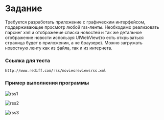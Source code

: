 # Задание
Требуется разработать приложение с графическим интерфейсом, поддерживающее просмотр любой rss-ленты. Необходимо реализовать парсинг xml и отображение списка новостей и так же детальное отображение новости используя UIWebView(то есть открываться страница будет в приложении, а не браузере).
Можно загружать новостную ленту как из файла, так и из интернета.





### Ссылка для теста
~~~
http://www.rediff.com/rss/moviesreviewsrss.xml
~~~

### Пример выполнения программы
![rss1](https://github.com/Strong-Tea/RSS-Reader/assets/135996451/7ce3cc36-3003-4d55-8350-8705552b4b4c)


![rss2](https://github.com/Strong-Tea/RSS-Reader/assets/135996451/ea979fbe-ef59-4072-9368-60388ee743bd)


![rss3](https://github.com/Strong-Tea/RSS-Reader/assets/135996451/be90f64d-2445-4457-8934-06e1415ea13f)
